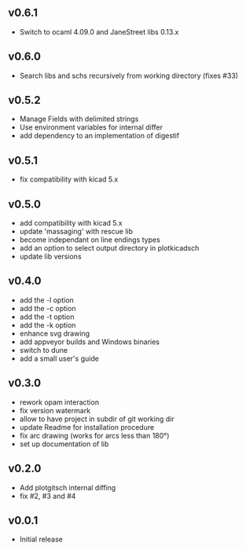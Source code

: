 v0.6.1
------

 - Switch to ocaml 4.09.0 and JaneStreet libs 0.13.x

v0.6.0
------

 - Search libs and schs recursively from working directory (fixes #33)

v0.5.2
------

 - Manage Fields with delimited strings
 - Use environment variables for internal differ
 - add dependency to an implementation of digestif

v0.5.1
------

 - fix compatibility with kicad 5.x

v0.5.0
------

 - add compatibility with kicad 5.x
 - update 'massaging' with rescue lib
 - become independant on line endings types
 - add an option to select output directory in plotkicadsch
 - update lib versions

v0.4.0
------

 - add the -l option
 - add the -c option
 - add the -t option
 - add the -k option
 - enhance svg drawing
 - add appveyor builds and Windows binaries
 - switch to dune
 - add a small user's guide

v0.3.0
------

 - rework opam interaction
 - fix version watermark
 - allow to have project in subdir of git working dir
 - update Readme for installation procedure
 - fix arc drawing (works for arcs less than 180°)
 - set up documentation of lib

v0.2.0
------

 - Add plotgitsch internal diffing
 - fix #2, #3 and #4

v0.0.1
------

 - Initial release
